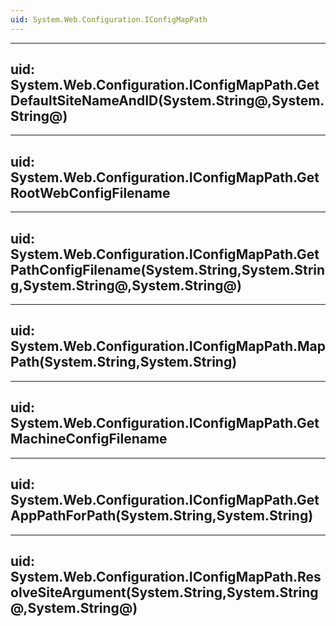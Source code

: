 ```yaml
---
uid: System.Web.Configuration.IConfigMapPath
---
```


---
uid: System.Web.Configuration.IConfigMapPath.GetDefaultSiteNameAndID(System.String@,System.String@)
---

---
uid: System.Web.Configuration.IConfigMapPath.GetRootWebConfigFilename
---

---
uid: System.Web.Configuration.IConfigMapPath.GetPathConfigFilename(System.String,System.String,System.String@,System.String@)
---

---
uid: System.Web.Configuration.IConfigMapPath.MapPath(System.String,System.String)
---

---
uid: System.Web.Configuration.IConfigMapPath.GetMachineConfigFilename
---

---
uid: System.Web.Configuration.IConfigMapPath.GetAppPathForPath(System.String,System.String)
---

---
uid: System.Web.Configuration.IConfigMapPath.ResolveSiteArgument(System.String,System.String@,System.String@)
---
